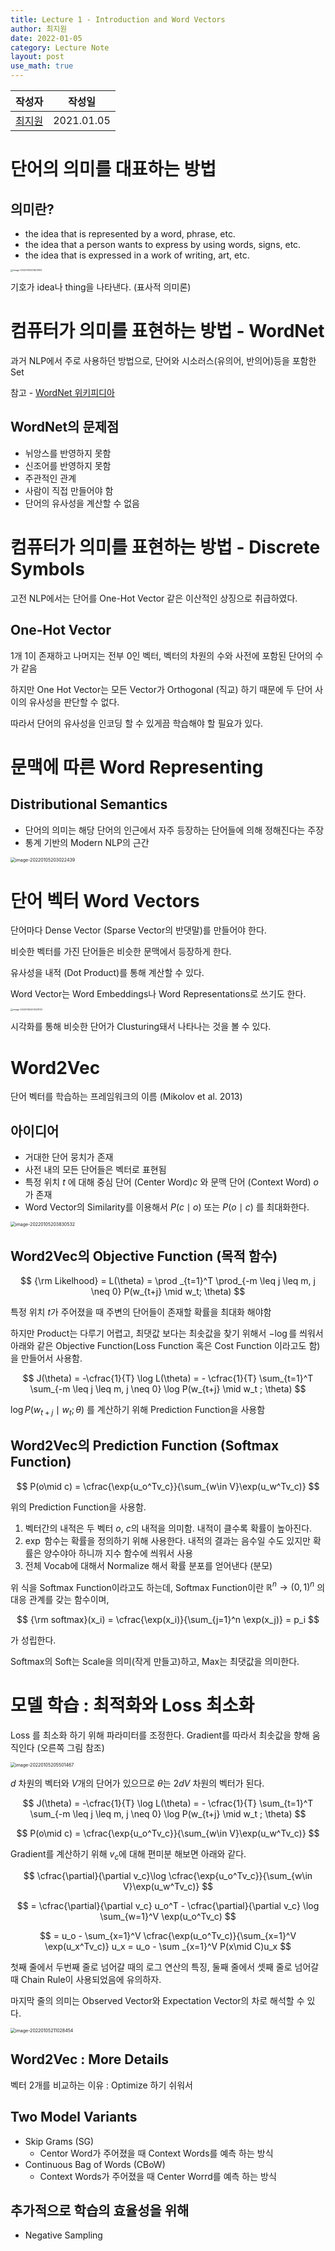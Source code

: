 ```yaml
---
title: Lecture 1 - Introduction and Word Vectors
author: 최지원
date: 2022-01-05
category: Lecture Note
layout: post
use_math: true
---
```



|         작성자          |   작성일   |
| :---------------------: | :--------: |
| [최지원](jasonchoi.dev) | 2021.01.05 |



# 단어의 의미를 대표하는 방법 

## 의미란?

-   the idea that is represented by a word, phrase, etc.
-   the idea that a person wants to express by using words, signs, etc.
-   the idea that is expressed in a work of writing, art, etc.

<img src="../assets/image-20220105201621993.png" alt="image-20220105201621993" style="zoom:25%;" />

기호가 idea나 thing을 나타낸다. (표사적 의미론)

# 컴퓨터가 의미를 표현하는 방법 - WordNet

과거 NLP에서 주로 사용하던 방법으로, 단어와 시소러스(유의어, 반의어)등을 포함한 Set 

참고 - [WordNet 위키피디아](https://ko.wikipedia.org/wiki/%EC%9B%8C%EB%93%9C%EB%84%B7)

##  WordNet의 문제점

-   뉘앙스를 반영하지 못함
-   신조어를 반영하지 못함
-   주관적인 관계
-   사람이 직접 만들어야 함
-   단어의 유사성을 계산할 수 없음

# 컴퓨터가 의미를 표현하는 방법 - Discrete Symbols

고전 NLP에서는 단어를 One-Hot Vector 같은 이산적인 상징으로 취급하였다. 

## One-Hot Vector

1개 1이 존재하고 나머지는 전부 0인 벡터, 벡터의 차원의 수와 사전에 포함된 단어의 수가 같음

하지만 One Hot Vector는 모든 Vector가 Orthogonal (직교) 하기 때문에 두 단어 사이의 유사성을 판단할 수 없다. 

따라서 단어의 유사성을 인코딩 할 수 있게끔 학습해야 할 필요가 있다. 



# 문맥에 따른 Word Representing

## Distributional Semantics

-   단어의 의미는 해당 단어의 인근에서 자주 등장하는 단어들에 의해 정해진다는 주장
-   통계 기반의 Modern NLP의 근간

<img src="../assets/image-20220105203022439.png" alt="image-20220105203022439" style="zoom:50%;" />



# 단어 벡터 Word Vectors

단어마다 Dense Vector (Sparse Vector의 반댓말)를 만들어야 한다. 

비슷한 벡터를 가진 단어들은 비슷한 문맥에서 등장하게 한다. 

유사성을 내적 (Dot Product)를 통해 계산할 수 있다. 

Word Vector는 Word Embeddings나 Word Representations로 쓰기도 한다. 

<img src="../assets/image-20220105203333133.png" alt="image-20220105203333133" style="zoom:25%;" />

시각화를 통해 비슷한 단어가 Clusturing돼서 나타나는 것을 볼 수 있다. 



# Word2Vec

단어 벡터를 학습하는 프레임워크의 이름 (Mikolov et al. 2013)

## 아이디어

-   거대한 단어 뭉치가 존재
-   사전 내의 모든 단어들은 벡터로 표현됨
-   특정 위치 $t$ 에 대해 중심 단어 (Center Word)$c$ 와 문맥 단어 (Context Word) $o$ 가 존재
-   Word Vector의 Similarity를 이용해서 $P(c \mid o)$ 또는 $P(o \mid c)$ 를 최대화한다. 

<img src="../assets/image-20220105203830532.png" alt="image-20220105203830532" style="zoom:50%;" />



## Word2Vec의 Objective Function (목적 함수)

$$
{\rm Likelhood} = L(\theta) = \prod _{t=1}^T \prod_{-m \leq j \leq m, j \neq 0} P(w_{t+j} \mid w_t; \theta)
$$

특정 위치 $t$가 주어졌을 때 주변의 단어들이 존재할 확률을 최대화 해야함 

하지만 Product는 다루기 어렵고, 최댓값 보다는 최솟값을 찾기 위해서 $-\log$를 씌워서 아래와 같은 Objective Function(Loss Function 혹은 Cost Function 이라고도 함)을 만들어서 사용함. 

$$
J(\theta) = -\cfrac{1}{T} \log L(\theta) = - \cfrac{1}{T} \sum_{t=1}^T \sum_{-m \leq j \leq m, j \neq 0} \log P(w_{t+j} \mid w_t ; \theta)
$$

$\log P(w_{t+j} \mid w_t; \theta)$ 를 계산하기 위해 Prediction Function을 사용함



## Word2Vec의 Prediction Function (Softmax Function)

$$
P(o\mid c) = \cfrac{\exp{u_o^Tv_c}}{\sum_{w\in V}\exp(u_w^Tv_c)}
$$

위의 Prediction Function을 사용함. 

1.   벡터간의 내적은 두 벡터 $o$, $c$의 내적을 의미함. 내적이 클수록 확률이 높아진다. 
2.   $\exp$ 함수는 확률을 정의하기 위해 사용한다. 내적의 결과는 음수일 수도 있지만 확률은 양수야아 하니까 지수 함수에 씌워서 사용
3.   전체 Vocab에 대해서 Normalize 해서 확률 분포를 얻어낸다 (분모)

위 식을 Softmax Function이라고도 하는데, Softmax Function이란 $\mathbb{R}^n \rightarrow (0,1)^n$ 의 대응 관계를 갖는 함수이며,

$$
{\rm softmax}(x_i) = \cfrac{\exp(x_i)}{\sum_{j=1}^n \exp(x_j)} = p_i
$$

가 성립한다. 

Softmax의 Soft는 Scale을 의미(작게 만들고)하고, Max는 최댓값을 의미한다. 



# 모델 학습 : 최적화와 Loss 최소화 

Loss 를 최소화 하기 위해 파라미터를 조정한다. Gradient를 따라서 최솟값을 향해 움직인다 (오른쪽 그림 참조)

<img src="../assets/image-20220105205501467.png" alt="image-20220105205501467" style="zoom:50%;" />

$d$ 차원의 벡터와 $V$개의 단어가 있으므로 $\theta$는 $2dV$ 차원의 벡터가 된다. 

$$
J(\theta) = -\cfrac{1}{T} \log L(\theta) = - \cfrac{1}{T} \sum_{t=1}^T \sum_{-m \leq j \leq m, j \neq 0} \log P(w_{t+j} \mid w_t ; \theta)
$$

$$
P(o\mid c) = \cfrac{\exp{u_o^Tv_c}}{\sum_{w\in V}\exp(u_w^Tv_c)}
$$

Gradient를 계산하기 위해   $v_c$에 대해 편미분 해보면 아래와 같다. 

$$
\cfrac{\partial}{\partial v_c}\log \cfrac{\exp{u_o^Tv_c}}{\sum_{w\in V}\exp(u_w^Tv_c)}
$$

$$
= \cfrac{\partial}{\partial v_c} u_o^T - \cfrac{\partial}{\partial v_c} \log \sum_{w=1}^V \exp(u_o^Tv_c)
$$

$$
= u_o - \sum_{x=1}^V \cfrac{\exp(u_o^Tv_c)}{\sum_{x=1}^V \exp(u_x^Tv_c)} u_x
= u_o - \sum _{x=1}^V P(x\mid C)u_x
$$

첫째 줄에서 두번째 줄로 넘어갈 때의 로그 연산의 특징, 둘째 줄에서 셋째 줄로 넘어갈때 Chain Rule이 사용되었음에 유의하자.

마지막 줄의 의미는 Observed Vector와 Expectation Vector의 차로 해석할 수 있다. 

<img src="../assets/image-20220105211028454.png" alt="image-20220105211028454" style="zoom:50%;" />



## Word2Vec : More Details

벡터 2개를 비교하는 이유 : Optimize 하기 쉬워서 

## Two Model Variants

-   Skip Grams (SG)
    -   Centor Word가 주어졌을 때 Context Words를 예측 하는 방식
-   Continuous Bag of Words (CBoW)
    -   Context Words가 주어졌을 때 Center Worrd를 예측 하는 방식

## 추가적으로 학습의 효율성을 위해 

-   Negative Sampling 

